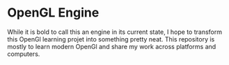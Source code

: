 # OpenGL Engine

While it is bold to call this an engine in its
current state, I hope to transform this OpenGl
learning projet into something pretty neat. This
repository is mostly to learn modern OpenGl and
share my work across platforms and computers.
